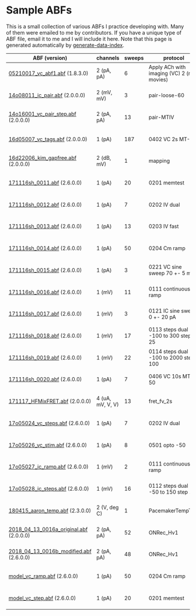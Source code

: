 # Sample ABFs

This is a small collection of various ABFs I practice developing with. Many of them were emailed to me by contributors. If you have a unique type of ABF file, email it to me and I will include it here. Note that this page is generated automatically by [generate-data-index](generate-data-index).

ABF (version) | channels | sweeps | protocol | thumbnail
---|---|---|---|---
[05210017_vc_abf1.abf](headers/05210017_vc_abf1.md) (1.8.3.0)|2 (pA, pA)|6|Apply ACh with imaging (VC) 2 (no movies)|![headers/05210017_vc_abf1.jpg](headers/05210017_vc_abf1.png)
[14o08011_ic_pair.abf](headers/14o08011_ic_pair.md) (2.0.0.0)|2 (mV, mV)|3|pair-loose-60|![headers/14o08011_ic_pair.jpg](headers/14o08011_ic_pair.png)
[14o16001_vc_pair_step.abf](headers/14o16001_vc_pair_step.md) (2.0.0.0)|2 (pA, pA)|13|pair-MTIV|![headers/14o16001_vc_pair_step.jpg](headers/14o16001_vc_pair_step.png)
[16d05007_vc_tags.abf](headers/16d05007_vc_tags.md) (2.0.0.0)|1 (pA)|187|0402 VC 2s MT-50|![headers/16d05007_vc_tags.jpg](headers/16d05007_vc_tags.png)
[16d22006_kim_gapfree.abf](headers/16d22006_kim_gapfree.md) (2.0.0.0)|2 (dB, mV)|1|mapping|![headers/16d22006_kim_gapfree.jpg](headers/16d22006_kim_gapfree.png)
[171116sh_0011.abf](headers/171116sh_0011.md) (2.6.0.0)|1 (pA)|20|0201 memtest|![headers/171116sh_0011.jpg](headers/171116sh_0011.png)
[171116sh_0012.abf](headers/171116sh_0012.md) (2.6.0.0)|1 (pA)|7|0202 IV dual|![headers/171116sh_0012.jpg](headers/171116sh_0012.png)
[171116sh_0013.abf](headers/171116sh_0013.md) (2.6.0.0)|1 (pA)|13|0203 IV fast|![headers/171116sh_0013.jpg](headers/171116sh_0013.png)
[171116sh_0014.abf](headers/171116sh_0014.md) (2.6.0.0)|1 (pA)|50|0204 Cm ramp|![headers/171116sh_0014.jpg](headers/171116sh_0014.png)
[171116sh_0015.abf](headers/171116sh_0015.md) (2.6.0.0)|1 (pA)|3|0221 VC sine sweep 70 +- 5 mV|![headers/171116sh_0015.jpg](headers/171116sh_0015.png)
[171116sh_0016.abf](headers/171116sh_0016.md) (2.6.0.0)|1 (mV)|11|0111 continuous ramp|![headers/171116sh_0016.jpg](headers/171116sh_0016.png)
[171116sh_0017.abf](headers/171116sh_0017.md) (2.6.0.0)|1 (mV)|3|0121 IC sine sweep 0 +- 20 pA|![headers/171116sh_0017.jpg](headers/171116sh_0017.png)
[171116sh_0018.abf](headers/171116sh_0018.md) (2.6.0.0)|1 (mV)|17|0113 steps dual -100 to 300 step 25|![headers/171116sh_0018.jpg](headers/171116sh_0018.png)
[171116sh_0019.abf](headers/171116sh_0019.md) (2.6.0.0)|1 (mV)|22|0114 steps dual -100 to 2000 step 100|![headers/171116sh_0019.jpg](headers/171116sh_0019.png)
[171116sh_0020.abf](headers/171116sh_0020.md) (2.6.0.0)|1 (pA)|7|0406 VC 10s MT-50|![headers/171116sh_0020.jpg](headers/171116sh_0020.png)
[171117_HFMixFRET.abf](headers/171117_HFMixFRET.md) (2.0.0.0)|4 (uA, mV, V, V)|13|fret_fv_2s|![headers/171117_HFMixFRET.jpg](headers/171117_HFMixFRET.png)
[17o05024_vc_steps.abf](headers/17o05024_vc_steps.md) (2.6.0.0)|1 (pA)|7|0202 IV dual|![headers/17o05024_vc_steps.jpg](headers/17o05024_vc_steps.png)
[17o05026_vc_stim.abf](headers/17o05026_vc_stim.md) (2.6.0.0)|1 (pA)|8|0501 opto -50|![headers/17o05026_vc_stim.jpg](headers/17o05026_vc_stim.png)
[17o05027_ic_ramp.abf](headers/17o05027_ic_ramp.md) (2.6.0.0)|1 (mV)|2|0111 continuous ramp|![headers/17o05027_ic_ramp.jpg](headers/17o05027_ic_ramp.png)
[17o05028_ic_steps.abf](headers/17o05028_ic_steps.md) (2.6.0.0)|1 (mV)|16|0112 steps dual -50 to 150 step 10|![headers/17o05028_ic_steps.jpg](headers/17o05028_ic_steps.png)
[180415_aaron_temp.abf](headers/180415_aaron_temp.md) (2.3.0.0)|2 (V, deg C)|1|PacemakerTempTest|![headers/180415_aaron_temp.jpg](headers/180415_aaron_temp.png)
[2018_04_13_0016a_original.abf](headers/2018_04_13_0016a_original.md) (2.0.0.0)|2 (pA, pA)|52|ONRec_Hv1|![headers/2018_04_13_0016a_original.jpg](headers/2018_04_13_0016a_original.png)
[2018_04_13_0016b_modified.abf](headers/2018_04_13_0016b_modified.md) (2.6.0.0)|2 (pA, pA)|48|ONRec_Hv1|![headers/2018_04_13_0016b_modified.jpg](headers/2018_04_13_0016b_modified.png)
[model_vc_ramp.abf](headers/model_vc_ramp.md) (2.6.0.0)|1 (pA)|50|0204 Cm ramp|![headers/model_vc_ramp.jpg](headers/model_vc_ramp.png)
[model_vc_step.abf](headers/model_vc_step.md) (2.6.0.0)|1 (pA)|20|0201 memtest|![headers/model_vc_step.jpg](headers/model_vc_step.png)

